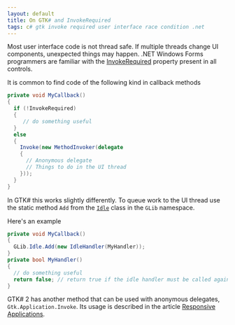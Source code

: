 ```yaml
---
layout: default
title: On GTK# and InvokeRequired
tags: c# gtk invoke required user interface race condition .net
---
```


Most user interface code is not thread safe. If multiple threads change UI components, unexpected things may happen. .NET Windows Forms programmers are familiar with the [InvokeRequired](http://msdn.microsoft.com/en-us/library/system.windows.forms.control.invokerequired.aspx) property present in all controls.

It is common to find code of the following kind in callback methods

```c#
private void MyCallback()
{
  if (!InvokeRequired)
  {
     // do something useful
  }
  else
  {
    Invoke(new MethodInvoker(delegate
    {
      // Anonymous delegate
      // Things to do in the UI thread
    }));
  }
}
```

In GTK# this works slightly differently. To queue work to the UI thread use the static method `Add` from the [`Idle`](http://www.go-mono.com/docs/index.aspx?link=T:GLib.Idle) class in the `GLib` namespace.

Here's an example

```c#
private void MyCallback()
{
  GLib.Idle.Add(new IdleHandler(MyHandler));
}
private bool MyHandler()
{
  // do something useful
  return false; // return true if the idle handler must be called again
}
```

GTK# 2 has another method that can be used with anonymous delegates, `Gtk.Application.Invoke`. Its usage is described in the article [Responsive Applications](http://www.mono-project.com/Responsive_Applications).
